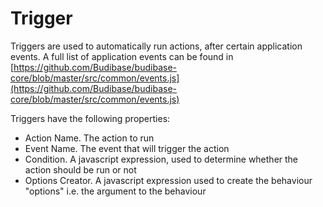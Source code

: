 # Trigger

Triggers are used to automatically run actions, after certain application events. A full list of application events can be found in [https://github.com/Budibase/budibase-core/blob/master/src/common/events.js](https://github.com/Budibase/budibase-core/blob/master/src/common/events.js)

Triggers have the following properties:

* Action Name. The action to run
* Event Name. The event that will trigger the action
* Condition. A javascript expression, used to determine whether the action should be run or not
* Options Creator. A javascript expression used to create the behaviour "options" i.e. the argument to the behaviour

